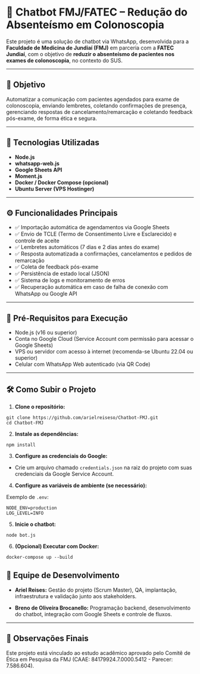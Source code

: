 # 📱 Chatbot FMJ/FATEC – Redução do Absenteísmo em Colonoscopia

Este projeto é uma solução de chatbot via WhatsApp, desenvolvida para a **Faculdade de Medicina de Jundiaí (FMJ)** em parceria com a **FATEC Jundiaí**, com o objetivo de **reduzir o absenteísmo de pacientes nos exames de colonoscopia**, no contexto do SUS.

---

## 📌 Objetivo

Automatizar a comunicação com pacientes agendados para exame de colonoscopia, enviando lembretes, coletando confirmações de presença, gerenciando respostas de cancelamento/remarcação e coletando feedback pós-exame, de forma ética e segura.

---

## 🚀 Tecnologias Utilizadas

- **Node.js**
- **whatsapp-web.js**
- **Google Sheets API**
- **Moment.js**
- **Docker / Docker Compose (opcional)**
- **Ubuntu Server (VPS Hostinger)**

---

## ⚙️ Funcionalidades Principais

- ✅ Importação automática de agendamentos via Google Sheets  
- ✅ Envio de TCLE (Termo de Consentimento Livre e Esclarecido) e controle de aceite  
- ✅ Lembretes automáticos (7 dias e 2 dias antes do exame)  
- ✅ Resposta automatizada a confirmações, cancelamentos e pedidos de remarcação  
- ✅ Coleta de feedback pós-exame  
- ✅ Persistência de estado local (JSON)  
- ✅ Sistema de logs e monitoramento de erros  
- ✅ Recuperação automática em caso de falha de conexão com WhatsApp ou Google API  

---

## 📡 Pré-Requisitos para Execução

- Node.js (v16 ou superior)
- Conta no Google Cloud (Service Account com permissão para acessar o Google Sheets)
- VPS ou servidor com acesso à internet (recomenda-se Ubuntu 22.04 ou superior)
- Celular com WhatsApp Web autenticado (via QR Code)

---

## 🛠️ Como Subir o Projeto

1. **Clone o repositório:**

```
git clone https://github.com/arielreiseso/Chatbot-FMJ.git
cd Chatbot-FMJ
```

2. **Instale as dependências:**

```
npm install
```

3. **Configure as credenciais do Google:**

- Crie um arquivo chamado `credentials.json` na raiz do projeto com suas credenciais da Google Service Account.

4. **Configure as variáveis de ambiente (se necessário):**

Exemplo de `.env`:

```
NODE_ENV=production
LOG_LEVEL=INFO
```

5. **Inicie o chatbot:**

```
node bot.js
```

6. **(Opcional) Executar com Docker:**

```
docker-compose up --build
```

## 👥 Equipe de Desenvolvimento
- **Ariel Reises:**
Gestão do projeto (Scrum Master), QA, implantação, infraestrutura e validação junto aos stakeholders.

- **Breno de Oliveira Brocanello:**
Programação backend, desenvolvimento do chatbot, integração com Google Sheets e controle de fluxos.
---

## 📝 Observações Finais
Este projeto está vinculado ao estudo acadêmico aprovado pelo Comitê de Ética em Pesquisa da FMJ
(CAAE: 84179924.7.0000.5412 - Parecer: 7.586.604).
